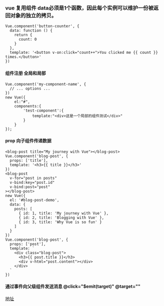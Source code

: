 ### vue 复用组件 data必须是1个函数，因此每个实例可以维护一份被返回对象的独立的拷贝。
```
Vue.component('button-counter', {
  data: function () {
    return {
      count: 0
    }
  },
  template: '<button v-on:click="count++">You clicked me {{ count }} times.</button>'
})
```
#### 组件注册  全局和局部
```
Vue.component('my-component-name', {
  // ... options ...
})
new Vue({
    el:"#",
    components:{
        'test-component':{
            template:"<div>这是一个局部的组件测试</div>"
        }
    }
});
```
#### prop 向子组件传递数据
```
<blog-post title="My journey with Vue"></blog-post>
Vue.component('blog-post', {
  props: ['title'],
  template: '<h3>{{ title }}</h3>'
})
<blog-post
  v-for="post in posts"
  v-bind:key="post.id"
  v-bind:post="post"
></blog-post>
new Vue({
  el: '#blog-post-demo',
  data: {
    posts: [
      { id: 1, title: 'My journey with Vue' },
      { id: 2, title: 'Blogging with Vue' },
      { id: 3, title: 'Why Vue is so fun' }
    ]
  }
})
Vue.component('blog-post', {
  props: ['post'],
  template: `
    <div class="blog-post">
      <h3>{{ post.title }}</h3>
      <div v-html="post.content"></div>
    </div>
  `
})
```
#### 通过事件向父级组件发送消息 @click="$emit(target)"  @target="" 
[地址](https://cn.vuejs.org/v2/guide/components.html#%E5%9F%BA%E6%9C%AC%E7%A4%BA%E4%BE%8B)


